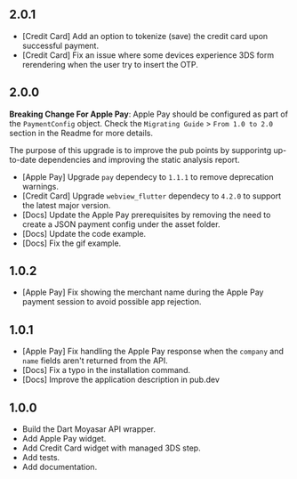 ## 2.0.1

- [Credit Card] Add an option to tokenize (save) the credit card upon successful payment.
- [Credit Card] Fix an issue where some devices experience 3DS form rerendering when the user try to insert the OTP.

## 2.0.0

**Breaking Change For Apple Pay**: Apple Pay should be configured as part of the `PaymentConfig` object. Check the `Migrating Guide` > `From 1.0 to 2.0` section in the Readme for more details.

The purpose of this upgrade is to improve the pub points by supporintg up-to-date dependencies and improving the static analysis report.

- [Apple Pay] Upgrade `pay` dependecy to `1.1.1` to remove deprecation warnings.
- [Credit Card] Upgrade `webview_flutter` dependecy to `4.2.0` to support the latest major version.
- [Docs] Update the Apple Pay prerequisites by removing the need to create a JSON payment config under the asset folder.
- [Docs] Update the code example.
- [Docs] Fix the gif example.

## 1.0.2

- [Apple Pay] Fix showing the merchant name during the Apple Pay payment session to avoid possible app rejection.

## 1.0.1

- [Apple Pay] Fix handling the Apple Pay response when the `company` and `name` fields aren't returned from the API.
- [Docs] Fix a typo in the installation command.
- [Docs] Improve the application description in pub.dev

## 1.0.0

- Build the Dart Moyasar API wrapper.
- Add Apple Pay widget.
- Add Credit Card widget with managed 3DS step.
- Add tests.
- Add documentation.
